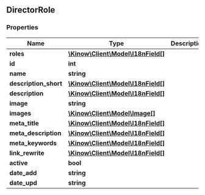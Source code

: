 ## DirectorRole

### Properties
Name | Type | Description | Notes
------------ | ------------- | ------------- | -------------
**roles** | [**\Kinow\Client\Model\I18nField[]**](#I18nField) |  | [optional] 
**id** | **int** |  | [optional] 
**name** | **string** |  | [optional] 
**description_short** | [**\Kinow\Client\Model\I18nField[]**](#I18nField) |  | [optional] 
**description** | [**\Kinow\Client\Model\I18nField[]**](#I18nField) |  | [optional] 
**image** | **string** |  | [optional] 
**images** | [**\Kinow\Client\Model\Image[]**](#Image) |  | [optional] 
**meta_title** | [**\Kinow\Client\Model\I18nField[]**](#I18nField) |  | [optional] 
**meta_description** | [**\Kinow\Client\Model\I18nField[]**](#I18nField) |  | [optional] 
**meta_keywords** | [**\Kinow\Client\Model\I18nField[]**](#I18nField) |  | [optional] 
**link_rewrite** | [**\Kinow\Client\Model\I18nField[]**](#I18nField) |  | [optional] 
**active** | **bool** |  | [optional] 
**date_add** | **string** |  | [optional] 
**date_upd** | **string** |  | [optional] 


